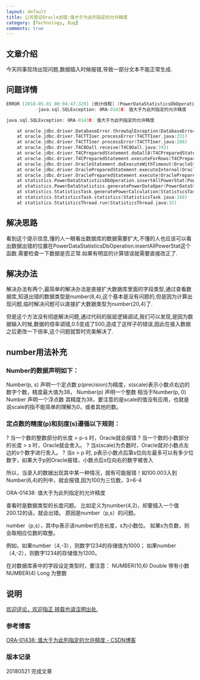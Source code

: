 ```yaml
---
layout: default
title: 公司笔记Oracle出错:值大于为此列指定的允许精度
category: [Technology, Bug]
comments: true
---
```


## 文章介绍
今天同事现场出现问题,数据插入时候报错,导致一部分文本不能正常生成.




## 问题详情

```c
ERROR [2018-05-01 00:04:47:329] [统计线程] (PowerDataStatisticsDbOperation.java:882)
           -java.sql.SQLException: ORA-01438: 值大于为此列指定的允许精度

java.sql.SQLException: ORA-01438: 值大于为此列指定的允许精度

	at oracle.jdbc.driver.DatabaseError.throwSqlException(DatabaseError.java:112)
	at oracle.jdbc.driver.T4CTTIoer.processError(T4CTTIoer.java:331)
	at oracle.jdbc.driver.T4CTTIoer.processError(T4CTTIoer.java:288)
	at oracle.jdbc.driver.T4C8Oall.receive(T4C8Oall.java:743)
	at oracle.jdbc.driver.T4CPreparedStatement.doOall8(T4CPreparedStatement.java:213)
	at oracle.jdbc.driver.T4CPreparedStatement.executeForRows(T4CPreparedStatement.java:952)
	at oracle.jdbc.driver.OracleStatement.doExecuteWithTimeout(OracleStatement.java:1160)
	at oracle.jdbc.driver.OraclePreparedStatement.executeInternal(OraclePreparedStatement.java:3285)
	at oracle.jdbc.driver.OraclePreparedStatement.execute(OraclePreparedStatement.java:3390)
	at statistics.PowerDataStatisticsDbOperation.insertAllPowerStat(PowerDataStatisticsDbOperation.java:877)
	at statistics.PowerDataStatistics.generatePowerDataOper(PowerDataStatistics.java:72)
	at statistics.StatisticsTask.generatePowerCalculation(StatisticsTask.java:830)
	at statistics.StatisticsTask.statistics(StatisticsTask.java:168)
	at statistics.StatisticsThread.run(StatisticsThread.java:35)

```


## 解决思路

看到这个提示信息,懂的人一眼看出数据库的数据需要扩大,不懂的人也应该可以看出数据出错的位置在PowerDataStatisticsDbOperation.insertAllPowerStat这个函数.需要检查一下数据是否正常.如果有明显的计算错误就需要直接改正了.

## 解决办法

解决办法有两个,最简单的解决办法是直接扩大数据库里面的字段类型,通过查看数据库,知道出错的数据类型是number(8,4),这个基本是没有问题的,但是因为计算出现问题,临时解决问题可以直接扩大数据类型为number(20,4)了.

但是这个方法没有彻底解决问题,通过代码的层层逻辑调试,我们可以发现,是因为数据输入时候,数据的倍率调错,0.5变成了500,造成了这样子的错误,因此在接入数据之后更改一下倍率,这个问题就暂时完美解决了.

## number用法补充

### Number的数据声明如下：
Number(p, s)        声明一个定点数        p(precision)为精度，s(scale)表示小数点右边的数字个数，精度最大值为38，
Number(p)        声明一个整数        相当于Number(p, 0)
Number        声明一个浮点数        其精度为38，要注意的是scale的值没有应用，也就是说scale的指不能简单的理解为0，或者其他的数。

### 定点数的精度(p)和刻度(s)遵循以下规则：
?        当一个数的整数部分的长度 > p-s 时，Oracle就会报错
?        当一个数的小数部分的长度 > s 时，Oracle就会舍入。
?        当s(scale)为负数时，Oracle就对小数点左边的s个数字进行舍入。
?        当s > p 时, p表示小数点后第s位向左最多可以有多少位数字，如果大于p则Oracle报错，小数点后s位向右的数字被舍入


所以，当录入的数据出现其中某一种情况，就有可能报错！如100.003入到Number(6,4)的列中，就会报错,因为100为三位数，3>6-4

ORA-01438: 值大于为此列指定的允许精度

查看时是数据类型的长度问题。 
比如定义为number(4,2)，却要插入一个值200.12的话，就会出错。 
原因是number（p,s）的问题。 
 
number（p,s），其中p表示该number的总长度，s为小数位。 
如果s为负数，则会取相应位数的取整。 
 
例如，如果number（4,-3），则数字1234的存储值为1000；
如果number（4,-2），则数字1234的存储值为1200。 
 
在对数据库表中的字段设定类型时，要注意： 
NUMBER(10,6)  Double   带有小数 
NUMBER(4)     Long     为整数



## 说明

[欢迎评论，欢迎指正,转载也请注明出处.](https://wangkun19930608.github.io/technology/bug/2018/05/21/company-bug-oracle/)

### 参考博客
[ORA-01438: 值大于为此列指定的允许精度 - CSDN博客](https://blog.csdn.net/hellolib/article/details/8729725)

### 版本记录

20180521 完成文章